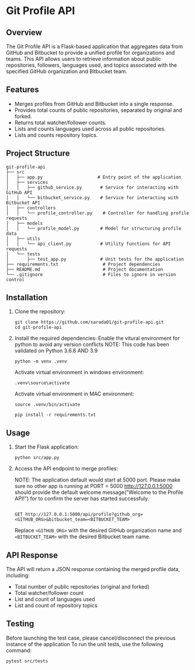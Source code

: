 # Git Profile API

## Overview
The Git Profile API is a Flask-based application that aggregates data from GitHub and Bitbucket to provide a unified profile for organizations and teams. This API allows users to retrieve information about public repositories, followers, languages used, and topics associated with the specified GitHub organization and Bitbucket team.

## Features
- Merges profiles from GitHub and Bitbucket into a single response.
- Provides total counts of public repositories, separated by original and forked.
- Returns total watcher/follower counts.
- Lists and counts languages used across all public repositories.
- Lists and counts repository topics.

## Project Structure
```
git-profile-api
├── src
│   ├── app.py                     # Entry point of the application
│   ├── services
│   │   ├── github_service.py       # Service for interacting with GitHub API
│   │   └── bitbucket_service.py    # Service for interacting with Bitbucket API
│   ├── controllers
│   │   └── profile_controller.py    # Controller for handling profile requests
│   ├── models
│   │   └── profile_model.py        # Model for structuring profile data
│   ├── utils
│   │   └── api_client.py           # Utility functions for API requests
│   └── tests
│       ├── test_app.py             # Unit tests for the application
├── requirements.txt                 # Project dependencies
├── README.md                        # Project documentation
└── .gitignore                       # Files to ignore in version control
```

## Installation
1. Clone the repository:
   ```
   git clone https://github.com/sarada01/git-profile-api.git
   cd git-profile-api
   ```

2. Install the required dependencies:
   Enable the vitural environment for python to avoid any version conflicts
   NOTE:  This code has been validated on Python 3.6.8 AND 3.9
   
   ```
   python -m venv .venv
   ```
   Activate virtual environment in windows environment:
   
   ```
   .venv\source\activate
   ```
   Activate virtual environment in MAC environment:
   ```
   source .venv/bin/activate
   ```
   
   ```
   pip install -r requirements.txt
   ```

## Usage
1. Start the Flask application:

   ```
   python src/app.py
   ```

2. Access the API endpoint to merge profiles:
   
   NOTE: The application default would start at 5000 port.  Please make sure no other app is running at PORT = 5000
   http://127.0.0.1:5000 should provide the default welcome message("Welcome to the Profile API!") for to confirm the server has started successfuly.
   ```
   
   GET http://127.0.0.1:5000/api/profile?github_org=<GITHUB_ORG>&bitbucket_team=<BITBUCKET_TEAM>
   ```

   Replace `<GITHUB_ORG>` with the desired GitHub organization name and `<BITBUCKET_TEAM>` with the desired Bitbucket team name.

## API Response
The API will return a JSON response containing the merged profile data, including:
- Total number of public repositories (original and forked)
- Total watcher/follower count
- List and count of languages used
- List and count of repository topics

## Testing
Before launching the test case, please cancel/disconnect the previous instance of the application 
To run the unit tests, use the following command:
```
pytest src/tests
```
